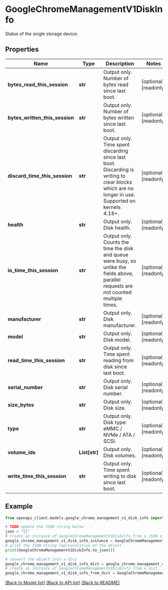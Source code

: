 # GoogleChromeManagementV1DiskInfo

Status of the single storage device.

## Properties

Name | Type | Description | Notes
------------ | ------------- | ------------- | -------------
**bytes_read_this_session** | **str** | Output only. Number of bytes read since last boot. | [optional] [readonly] 
**bytes_written_this_session** | **str** | Output only. Number of bytes written since last boot. | [optional] [readonly] 
**discard_time_this_session** | **str** | Output only. Time spent discarding since last boot. Discarding is writing to clear blocks which are no longer in use. Supported on kernels 4.18+. | [optional] [readonly] 
**health** | **str** | Output only. Disk health. | [optional] [readonly] 
**io_time_this_session** | **str** | Output only. Counts the time the disk and queue were busy, so unlike the fields above, parallel requests are not counted multiple times. | [optional] [readonly] 
**manufacturer** | **str** | Output only. Disk manufacturer. | [optional] [readonly] 
**model** | **str** | Output only. Disk model. | [optional] [readonly] 
**read_time_this_session** | **str** | Output only. Time spent reading from disk since last boot. | [optional] [readonly] 
**serial_number** | **str** | Output only. Disk serial number. | [optional] [readonly] 
**size_bytes** | **str** | Output only. Disk size. | [optional] [readonly] 
**type** | **str** | Output only. Disk type: eMMC / NVMe / ATA / SCSI. | [optional] [readonly] 
**volume_ids** | **List[str]** | Output only. Disk volumes. | [optional] [readonly] 
**write_time_this_session** | **str** | Output only. Time spent writing to disk since last boot. | [optional] [readonly] 

## Example

```python
from openapi_client.models.google_chrome_management_v1_disk_info import GoogleChromeManagementV1DiskInfo

# TODO update the JSON string below
json = "{}"
# create an instance of GoogleChromeManagementV1DiskInfo from a JSON string
google_chrome_management_v1_disk_info_instance = GoogleChromeManagementV1DiskInfo.from_json(json)
# print the JSON string representation of the object
print(GoogleChromeManagementV1DiskInfo.to_json())

# convert the object into a dict
google_chrome_management_v1_disk_info_dict = google_chrome_management_v1_disk_info_instance.to_dict()
# create an instance of GoogleChromeManagementV1DiskInfo from a dict
google_chrome_management_v1_disk_info_from_dict = GoogleChromeManagementV1DiskInfo.from_dict(google_chrome_management_v1_disk_info_dict)
```
[[Back to Model list]](../README.md#documentation-for-models) [[Back to API list]](../README.md#documentation-for-api-endpoints) [[Back to README]](../README.md)


